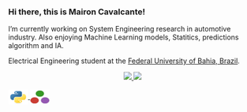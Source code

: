 ### Hi there, this is Mairon Cavalcante!


I’m currently working on System Engineering research in automotive industry.
Also enjoying Machine Learning models, Statitics, predictions algorithm and IA.

Electrical Engineering student at the [Federal University of Bahia, Brazil](http://www.deec.eng.ufba.br/).


<div align="center">
  <a href="https://github.com/MaironCavalcante">
  <img width="50%" src="https://github-readme-stats.vercel.app/api?username=MaironCavalcante&show_icons=true&theme=dark&include_all_commits=true&count_private=true"/>
  <img width="50%" src="https://github-readme-stats.vercel.app/api/top-langs/?username=MaironCavalcante&layout=compact&langs_count=7&theme=dark"/>
</div>

  <div style="display: inline_block"><br>
  <img align="center" alt="Mairon-Python" height="30" width="40" src="https://raw.githubusercontent.com/devicons/devicon/master/icons/python/python-original.svg">
  <img align="center" alt="Mairon-Julia" height="30" width="40" src="https://raw.githubusercontent.com/devicons/devicon/master/icons/julia/julia-original.svg">
  <src="https://media.discordapp.net/attachments/639956127056134178/890373478988013628/Publicacoes_Instagram_1_1.png?width=676&height=676">
</div>
  
  ##
